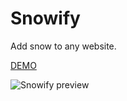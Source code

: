 Snowify
=======

Add snow to any website.

[DEMO](http://coderesponsible.com/snowify/)

![Snowify preview](https://raw.github.com/ryanburgess/snowify/master/screenshot.png)

